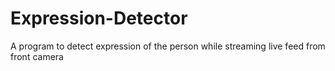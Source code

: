 # Expression-Detector
A program to detect expression of the person while streaming live feed from front camera
